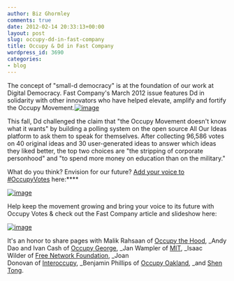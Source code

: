 ```yaml
---
author: Biz Ghormley
comments: true
date: 2012-02-14 20:33:13+00:00
layout: post
slug: occupy-dd-in-fast-company
title: Occupy & Dd in Fast Company
wordpress_id: 3690
categories:
- blog
---
```


The concept of "small-d democracy" is at the foundation of our work at Digital Democracy. Fast Company's March 2012 issue features Dd in solidarity with other innovators who have helped elevate, amplify and fortify the Occupy Movement.[![image](http://farm8.staticflickr.com/7194/6876885035_b84c7e84df_b.jpg)](http://www.fastcompany.com/most-innovative-companies/2012/occupy-movement)




This fall, Dd challenged the claim that "the Occupy Movement doesn't know what it wants" by building a polling system on the open source All Our Ideas platform to ask them to speak for themselves. After collecting 96,586 votes on 40 original ideas and 30 user-generated ideas to answer which ideas they liked better, the top two choices are "the stripping of corporate personhood" and "to spend more money on education than on the military."

What do you think? Envision for our future? [Add your voice to #OccupyVotes](http://www.allourideas.org/occupywallstreet?info=digidem) here:****

[![image](http://farm7.staticflickr.com/6229/6390326629_a3f1f1006b_b.jpg)](http://www.allourideas.org/occupywallstreet?info=digidem)

Help keep the movement growing and bring your voice to its future with Occupy Votes & check out the Fast Company article and slideshow here:

[![image](http://farm8.staticflickr.com/7192/6876885463_8b53356cdc_b.jpg)](http://www.fastcompany.com/most-innovative-companies/2012/occupy-movement#slideshow)




It's an honor to share pages with Malik Rahsaan of [Occupy the Hood](http://www.officialoccupythehood.org/), _Andy Dao and Ivan Cash of [Occupy George](http://occupygeorge.com/), _Jan Wampler of [MIT](http://architecture.mit.edu/faculty/jan-wampler), _Isaac Wilder of [Free Network Foundation](http://freenetworkfoundation.org/), _Joan Donovan of [Interoccupy](http://interoccupy.org/), _Benjamin Phillips of [Occupy Oakland](http://occupyoakland.org/), _and [Shen Tong](https://twitter.com/#!/shentong).







